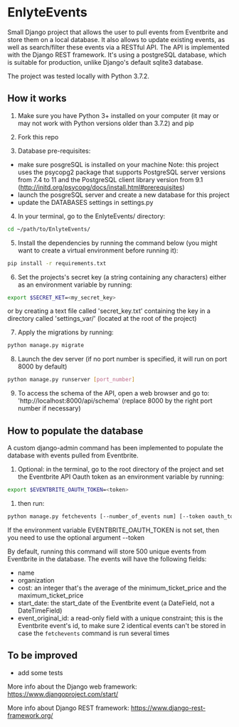 EnlyteEvents
=================

Small Django project that allows the user to pull events from Eventbrite and store them on a local database.
It also allows to update existing events, as well as search/filter these events via a RESTful API.
The API is implemented with the Django REST framework.
It's using a postgreSQL database, which is suitable for production, unlike Django's default sqlite3 database.

The project was tested locally with Python 3.7.2.



How it works
------------

1. Make sure you have Python 3+ installed on your computer (it may or may not work with
Python versions older than 3.7.2) and pip

2. Fork this repo

3. Database pre-requisites:
- make sure posgreSQL is installed on your machine
Note: this project uses the psycopg2 package that supports PostgreSQL server versions from 7.4 to 11
and the PostgreSQL client library version from 9.1
(http://initd.org/psycopg/docs/install.html#prerequisites)
- launch the posgreSQL server and create a new database for this project
- update the DATABASES settings in settings.py

4. In your terminal, go to the EnlyteEvents/ directory:
```sh
cd ~/path/to/EnlyteEvents/
```

5. Install the dependencies by running the command below (you might want to create a virtual
environment before running it):
```sh
pip install -r requirements.txt
```

6. Set the projects's secret key (a string containing any characters) either as an environment variable by running:
```sh
export $SECRET_KET=<my_secret_key>
```
or by creating a text file called 'secret_key.txt' containing the key in a directory
called 'settings_var/' (located at the root of the project)

7. Apply the migrations by running:
```sh
python manage.py migrate
```

8. Launch the dev server (if no port number is specified, it will run on port 8000 by default)
```sh
python manage.py runserver [port_number]
```

9. To access the schema of the API, open a web browser and go to: 'http://localhost:8000/api/schema'
(replace 8000 by the right port number if necessary)


How to populate the database
----------------------------
A custom django-admin command has been implemented to populate the database with events
pulled from Eventbrite.

1. Optional: in the terminal, go to the root directory of the project and set the Eventbrite API
Oauth token as an environment variable by running:
```sh
export $EVENTBRITE_OAUTH_TOKEN=<token>
```

1. then run:
```sh
python manage.py fetchevents [--number_of_events num] [--token oauth_token_to_access_the_eventbrite_api]
```
If the environment variable EVENTBRITE_OAUTH_TOKEN is not set, then you need to use the optional argument --token


By default, running this command will store 500 unique events from Eventbrite in the database.
The events will have the following fields:
- name
- organization
- cost: an integer that's the average of the minimum_ticket_price and the maximum_ticket_price
- start_date: the start_date of the Eventbrite event (a DateField, not a DateTimeField)
- event_original_id: a read-only field with a unique constraint; this is the Eventbrite event's id, to
make sure 2 identical events can't be stored in case the `fetchevents` command is run several times



To be improved
--------------

- add some tests


More info about the Django web framework:
https://www.djangoproject.com/start/

More info about Django REST framework:
https://www.django-rest-framework.org/
